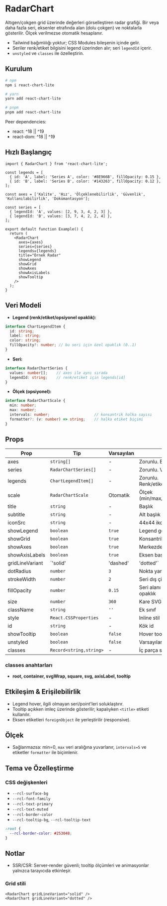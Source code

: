 # RadarChart

Altıgen/çokgen grid üzerinde değerleri görselleştiren radar grafiği. Bir veya daha fazla seri, eksenler etrafında alan (dolu çokgen) ve noktalarla gösterilir. Ölçek verilmezse otomatik hesaplanır.

- Tailwind bağımlılığı yoktur; CSS Modules bileşenin içinde gelir.
- Seriler renk/etiket bilgisini legend üzerinden alır; seri `legendId` içerir.
- `unstyled` ve `classes` ile özelleştirin.

## Kurulum

```bash
# npm
npm i react-chart-lite

# yarn
yarn add react-chart-lite

# pnpm
pnpm add react-chart-lite
```

Peer dependencies:
- react: ^18 || ^19
- react-dom: ^18 || ^19

## Hızlı Başlangıç

```tsx
import { RadarChart } from 'react-chart-lite';

const legends = [
  { id: 'A', label: 'Series A', color: '#8E966B', fillOpacity: 0.15 },
  { id: 'B', label: 'Series B', color: '#143263', fillOpacity: 0.12 },
];

const axes = ['Kalite', 'Hız', 'Ölçeklenebilirlik', 'Güvenlik', 'Kullanılabilirlik', 'Dokümantasyon'];

const series = [
  { legendId: 'A', values: [2, 9, 3, 4, 2, 3] },
  { legendId: 'B', values: [3, 7, 4, 2, 2, 4] },
];

export default function Example() {
  return (
    <RadarChart
      axes={axes}
      series={series}
      legends={legends}
      title="Örnek Radar"
      showLegend
      showGrid
      showAxes
      showAxisLabels
      showTooltip
    />
  );
}
```

## Veri Modeli

- **Legend (renk/etiket/opsiyonel opaklık):**
```ts
interface ChartLegendItem {
  id: string;
  label: string;
  color: string;
  fillOpacity?: number; // bu seri için özel opaklık (0..1)
}
```
- **Seri:**
```ts
interface RadarChartSeries {
  values: number[];    // axes ile aynı sırada
  legendId: string;    // renk/etiket için legends[id]
}
```
- **Ölçek (opsiyonel):**
```ts
interface RadarChartScale {
  min: number;
  max: number;
  intervals: number;                    // konsantrik halka sayısı
  formatter?: (v: number) => string;    // halka etiket biçimi
}
```

## Props

| Prop | Tip | Varsayılan | Açıklama |
|------|-----|------------|----------|
| axes | `string[]` | - | Zorunlu. Eksen etiketleri |
| series | `RadarChartSeries[]` | - | Zorunlu. Veri serileri |
| legends | `ChartLegendItem[]` | - | Zorunlu. Renk/etiket/opsiyonel opaklık |
| scale | `RadarChartScale` | Otomatik | Ölçek (min/max/intervals/formatter) |
| title | `string` | - | Başlık |
| subtitle | `string` | - | Alt başlık |
| iconSrc | `string` | - | 44x44 ikon |
| showLegend | `boolean` | `true` | Legend görünürlüğü |
| showGrid | `boolean` | `true` | Konsantrik grid |
| showAxes | `boolean` | `true` | Merkezden eksen çizgileri |
| showAxisLabels | `boolean` | `true` | Eksen başlıkları |
| gridLineVariant | `'solid' | 'dashed' | 'dotted'` | `'dashed'` | Grid stili |
| dotRadius | `number` | `3` | Nokta yarıçapı |
| strokeWidth | `number` | `2` | Seri dış çizgi kalınlığı |
| fillOpacity | `number` | `0.15` | Seri alanı için varsayılan opaklık |
| size | `number` | `360` | Kare SVG görünümü (px) |
| className | `string` | `''` | Ek sınıf |
| style | `React.CSSProperties` | - | Inline stil |
| id | `string` | - | Kök id |
| showTooltip | `boolean` | `false` | Hover tooltip |
| unstyled | `boolean` | `false` | Varsayılan stilleri kapat |
| classes | `Record<string,string>` | - | İç parça sınıf override'ları |

### classes anahtarları
- **root, container, svgWrap, square, svg, axisLabel, tooltip**

## Etkileşim & Erişilebilirlik
- Legend hover, ilgili olmayan seri/point'leri soluklaştırır.
- Tooltip açıkken imleç üzerinde gösterilir; kapalıyken `<title>` etiketi kullanılır.
- Eksen etiketleri `foreignObject` ile yerleştirilir (responsive).

## Ölçek
- Sağlanmazsa: min=0, `max` veri aralığına yuvarlanır, `intervals=5` ve etiketler `formatter` ile biçimlenir.

## Tema ve Özelleştirme

### CSS değişkenleri
- `--rcl-surface-bg`
- `--rcl-font-family`
- `--rcl-text-primary`
- `--rcl-text-muted`
- `--rcl-border-color`
- `--rcl-tooltip-bg`, `--rcl-tooltip-text`

```css
:root {
  --rcl-border-color: #253048;
}
```

## Notlar
- SSR/CSR: Server-render güvenli; tooltip ölçümleri ve animasyonlar yalnızca tarayıcıda etkinleşir.

### Grid stili
```tsx
<RadarChart gridLineVariant="solid" />
<RadarChart gridLineVariant="dotted" />
``` 